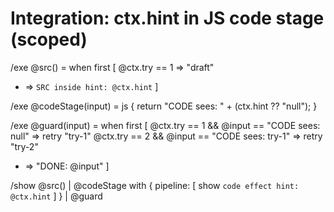 # Integration: ctx.hint in JS code stage (scoped)

/exe @src() = when first [
  @ctx.try == 1 => "draft"
  * => `SRC inside hint: @ctx.hint`
]

/exe @codeStage(input) = js {
  return "CODE sees: " + (ctx.hint ?? "null");
}

/exe @guard(input) = when first [
  @ctx.try == 1 && @input == "CODE sees: null" => retry "try-1"
  @ctx.try == 2 && @input == "CODE sees: try-1" => retry "try-2"
  * => "DONE: @input"
]

/show @src() | @codeStage with { pipeline: [ show `code effect hint: @ctx.hint` ] } | @guard

